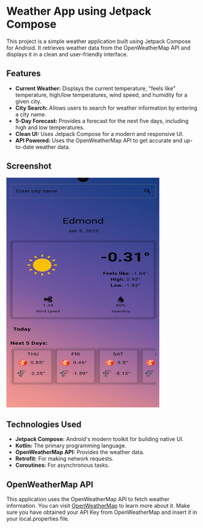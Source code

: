 # Weather App using Jetpack Compose

This project is a simple weather application built using Jetpack Compose for Android. It retrieves weather data from the OpenWeatherMap API and displays it in a clean and user-friendly interface.

## Features

- **Current Weather:** Displays the current temperature, "feels like" temperature, high/low temperatures, wind speed, and humidity for a given city.
- **City Search:** Allows users to search for weather information by entering a city name.
- **5-Day Forecast:** Provides a forecast for the next five days, including high and low temperatures.
- **Clean UI:** Uses Jetpack Compose for a modern and responsive UI.
- **API Powered:** Uses the OpenWeatherMap API to get accurate and up-to-date weather data.

## Screenshot

<img src="weather-app.gif" width="400" height="600"/>


## Technologies Used

- **Jetpack Compose:** Android's modern toolkit for building native UI.
- **Kotlin:** The primary programming language.
- **OpenWeatherMap API:**  Provides the weather data.
- **Retrofit:** For making network requests.
- **Coroutines:** For asynchronous tasks.

## OpenWeatherMap API

This application uses the OpenWeatherMap API to fetch weather information. You can visit [OpenWeatherMap](https://openweathermap.org/) to learn more about it. Make sure you have obtained your API Key from OpenWeatherMap and insert it in your local.properties file.
